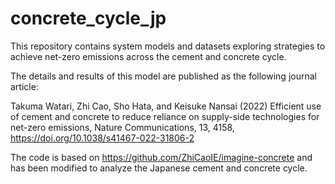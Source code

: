 # concrete_cycle_jp
This repository contains system models and datasets exploring strategies to achieve net-zero emissions across the cement and concrete cycle.

The details and results of this model are published as the following journal article:

Takuma Watari, Zhi Cao, Sho Hata, and Keisuke Nansai (2022) Efficient use of cement and concrete to reduce reliance on supply-side technologies for net-zero emissions, Nature Communications, 13, 4158, https://doi.org/10.1038/s41467-022-31806-2

The code is based on https://github.com/ZhiCaoIE/imagine-concrete and has been modified to analyze the Japanese cement and concrete cycle.
